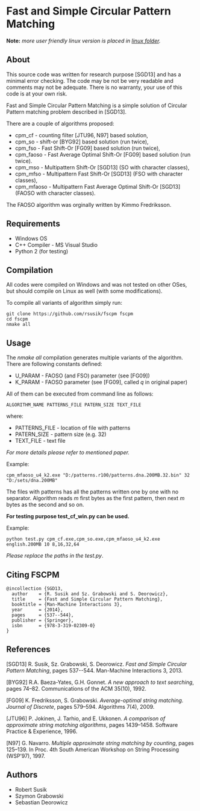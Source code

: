 # Fast and Simple Circular Pattern Matching

**Note:** *more user friendly linux version is placed in [linux folder](https://github.com/rsusik/fscpm/tree/master/linux).*

## About
This source code was written for research purpose [SGD13] and has a minimal error checking.
The code may be not be very readable and comments may not be adequate.
There is no warranty, your use of this code is at your own risk.

Fast and Simple Circular Pattern Matching is a simple solution
of Circular Pattern matching problem described in [SGD13].

There are a couple of algorithms proposed:
* cpm_cf     - counting filter [JTU96, N97] based solution,
* cpm_so     - shift-or [BYG92] based solution (run twice),
* cpm_fso    - Fast Shift-Or [FG09] based solution (run twice),
* cpm_faoso  - Fast Average Optimal Shift-Or [FG09] based solution (run twice).
* cpm_mso    - Multipattern Shift-Or [SGD13] (SO with character classes),
* cpm_mfso   - Multipattern Fast Shift-Or [SGD13] (FSO with character classes),
* cpm_mfaoso - Multipattern Fast Average Optimal Shift-Or [SGD13] (FAOSO with character classes).

The FAOSO algorithm was orginally written by Kimmo Fredriksson.

## Requirements

* Windows OS
* C++ Compiler - MS Visual Studio
* Python 2 (for testing)

## Compilation

All codes were compiled on Windows and was not tested on other OSes, but
should compile on Linux as well (with some modifications).

To compile all variants of algorithm simply run:

```shell
git clone https://github.com/rsusik/fscpm fscpm
cd fscpm
nmake all
```

## Usage

The *nmake all* compilation generates multiple variants of the algorithm.
There are following constants defined:
* U_PARAM - FAOSO (and FSO) parameter (see [FG09])
* K_PARAM - FAOSO parameter (see [FG09], called *q* in original paper)

All of them can be executed from command line as follows:

```shell
ALGORITHM_NAME PATTERNS_FILE PATERN_SIZE TEXT_FILE
```
where:
* PATTERNS_FILE - location of file with patterns
* PATERN_SIZE - pattern size (e.g. 32)
* TEXT_FILE - text file

*For more details please refer to mentioned paper.*

Example:
```shell
cpm_mfaoso_u4_k2.exe "D:/patterns.r100/patterns.dna.200MB.32.bin" 32 "D:/sets/dna.200MB"
```

The files with patterns has all the patterns written one by one with no separator.
Algorithm reads *m* first bytes as the first pattern, then next *m* bytes as the second and so on.

**For testing purpose test_cf_win.py can be used.**

Example:
```shell
python test.py cpm_cf.exe,cpm_so.exe,cpm_mfaoso_u4_k2.exe english.200MB 10 8,16,32,64
```

*Please replace the paths in the test.py*.

## Citing FSCPM
```
@incollection {SGD13,
  author    = {R. Susik and Sz. Grabowski and S. Deorowicz},
  title     = {Fast and Simple Circular Pattern Matching},
  booktitle = {Man-Machine Interactions 3},
  year      = {2014},
  pages     = {537--544},
  publisher = {Springer},
  isbn      = {978-3-319-02309-0}
}
```

## References

[SGD13] R. Susik, Sz. Grabowski, S. Deorowicz.
*Fast and Simple Circular Pattern Matching*,
pages 537--544. Man-Machine Interactions 3, 2013.

[BYG92] R.A. Baeza-Yates, G.H. Gonnet.
*A new approach to text searching*,
pages 74–82. Communications of the ACM 35(10), 1992.

[FG09] K. Fredriksson, S. Grabowski.
*Average-optimal string matching. Journal of Discrete*,
pages 579–594. Algorithms 7(4), 2009.

[JTU96] P. Jokinen, J. Tarhio, and E. Ukkonen.
*A comparison of approximate string matching algorithms*,
pages 1439–1458. Software Practice & Experience, 1996.

[N97] G. Navarro.
*Multiple approximate string matching by counting*,
pages 125–139. In Proc. 4th South American Workshop on String Processing (WSP’97), 1997.


## Authors
* Robert Susik
* Szymon Grabowski
* Sebastian Deorowicz

